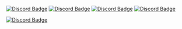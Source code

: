 
[![Discord Badge](https://img.shields.io/badge/YouTube-ff0000.svg?&amp;style=for-the-badge&amp;logo=youtube&amp;logoColor=white)](https://youtube.com/umutice)
[![Discord Badge](https://img.shields.io/badge/Discord-7289d9.svg?&amp;style=for-the-badge&amp;logo=discord&amp;logoColor=white)](https://discord.gg/dsEAR824w6)
[![Discord Badge](https://img.shields.io/badge/Instagram-dd2a7b.svg?&amp;style=for-the-badge&amp;logo=instagram&amp;logoColor=white)](https://instagram.com/umutefe3452)
[![Discord Badge](https://img.shields.io/badge/Github%20-171515.svg?&amp;style=for-the-badge&amp;logo=github&amp;logoColor=white)](https://github.com/umuticeiletisim)

[![Discord Badge](https://img.shields.io/badge/Discord%20Profilim-7289d9.svg?&amp;style=for-the-badge&amp;logo=discord&amp;logoColor=white)](https://discord.com/users/844955462586859560)

</p>
